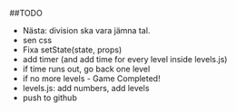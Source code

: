 ##TODO
- Nästa: division ska vara jämna tal.
- sen css
- Fixa setState(state, props) 
- add timer (and add time for every level inside levels.js)
- if time runs out, go back one level
- if no more levels - Game Completed!
- levels.js: add numbers, add levels
- push to github